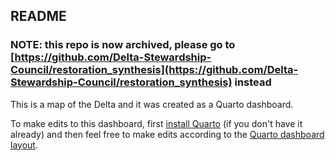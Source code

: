 ## README

### NOTE: this repo is now archived, please go to [https://github.com/Delta-Stewardship-Council/restoration_synthesis](https://github.com/Delta-Stewardship-Council/restoration_synthesis) instead

This is a map of the Delta and it was created as a Quarto dashboard.

To make edits to this dashboard, first [install Quarto](https://quarto.org/docs/dashboards/#getting-started) (if you don't have it already) and then feel free to make edits according to the [Quarto dashboard layout](https://quarto.org/docs/dashboards/layout.html).
